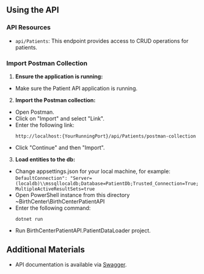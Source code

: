 ## Using the API

### API Resources

- `api/Patients`: This endpoint provides access to CRUD operations for patients.

### Import Postman Collection

1. **Ensure the application is running:**
- Make sure the Patient API application is running.

2. **Import the Postman collection:**
- Open Postman.
- Click on "Import" and select "Link".
- Enter the following link:
  ```
  http://localhost:{YourRunningPort}/api/Patients/postman-collection
  ```
- Click "Continue" and then "Import".

3. **Load entities to the db:**
- Change appsettings.json for your local machine, for example:
`DefaultConnection": "Server=(localdb)\\mssqllocaldb;Database=PatientDb;Trusted_Connection=True;MultipleActiveResultSets=true`
- Open PowerShell instance from this directory ~BirthCenter\BirthCenterPatientAPI
- Enter the following command:
  ```
  dotnet run
  ```
- Run BirthCenterPatientAPI.PatientDataLoader project.
## Additional Materials

- API documentation is available via [Swagger](http://localhost:5005/swagger/index.html).
